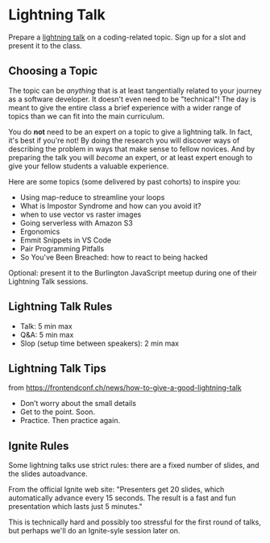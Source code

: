 # Lightning Talk

Prepare a [lightning talk](https://en.wikipedia.org/wiki/Lightning_talk) on a coding-related topic. Sign up for a slot and present it to the class.

## Choosing a Topic

The topic can be *anything* that is at least tangentially related to your journey as a software developer. It doesn't even need to be "technical"! The day is meant to give the entire class a brief experience with a wider range of topics than we can fit into the main curriculum.

You do **not** need to be an expert on a topic to give a lightning talk. In fact, it's best if you're not! By doing the research you will discover ways of describing the problem in ways that make sense to fellow novices. And by preparing the talk you will *become* an expert, or at least expert enough to give your fellow students a valuable experience.

Here are some topics (some delivered by past cohorts) to inspire you:

* Using map-reduce to streamline your loops
* What is Impostor Syndrome and how can you avoid it?
* when to use vector vs raster images 
* Going serverless with Amazon S3
* Ergonomics
* Emmit Snippets in VS Code
* Pair Programming Pitfalls
* So You've Been Breached: how to react to being hacked

Optional: present it to the Burlington JavaScript meetup during one of their Lightning Talk sessions.

## Lightning Talk Rules

* Talk: 5 min max
* Q&A: 5 min max
* Slop (setup time between speakers): 2 min max 

## Lightning Talk Tips

from <https://frontendconf.ch/news/how-to-give-a-good-lightning-talk>

* Don’t worry about the small details
* Get to the point. Soon.
* Practice. Then practice again.

  
## Ignite Rules

Some lightning talks use strict rules: there are a fixed number of slides, and the slides autoadvance. 

From the official Ignite web site: "Presenters get 20 slides, which automatically advance every 15 seconds. The result is a fast and fun presentation which lasts just 5 minutes."

This is technically hard and possibly too stressful for the first round of talks, but perhaps we'll do an Ignite-syle session later on.


